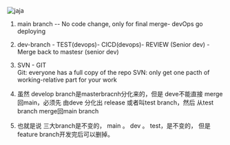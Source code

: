 ![jaja](https://img-blog.csdn.net/20180624174835949?watermark/2/text/aHR0cHM6Ly9ibG9nLmNzZG4ubmV0L1NodVNoZW5nMDAwNw==/font/5a6L5L2T/fontsize/400/fill/I0JBQkFCMA==/dissolve/70)

1. main branch -- No code change, only for final merge- devOps go deploying

2. dev-branch - TEST(devops)- CICD(devops)- REVIEW (Senior dev) -Merge back to mastesr (senior dev)

3. SVN - GIT  
  Git: everyone has a full copy of the repo
  SVN: only get one pacth of working-relative part for your work
4. 虽然 develop branch是masterbracnh分化来的，但是 deve不能直接 merge回main，必须先 由deve 分化出 release 或者叫test branch，然后 从test branch merge回main branch
5. 也就是说 三大branch是不变的， main 。 dev 。 test，是不变的， 但是 feature branch开发完后可以删掉。
